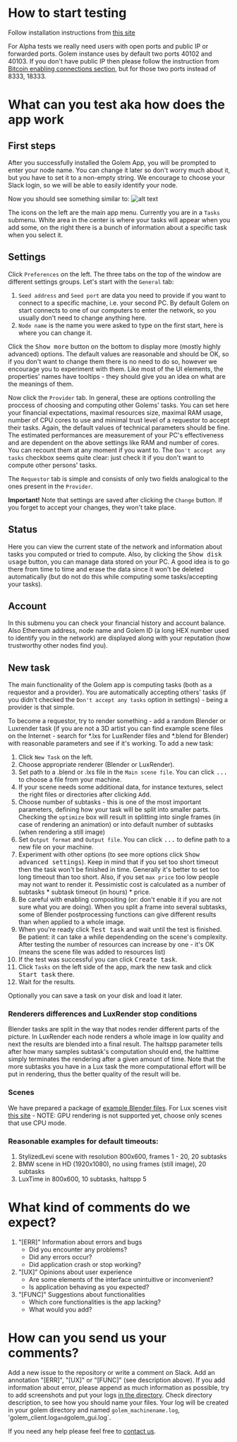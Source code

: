 # How to start testing 

Follow installation instructions from [this site](https://github.com/imapp-pl/golem-docs/blob/master/Installation.md)

For Alpha tests we really need users with open ports and public IP or forwarded ports. Golem instance uses by default two ports 40102 and 40103.
If you don't have public IP then please follow the instruction from [Bitcoin enabling connections section](https://bitcoin.org/en/full-node#enabling-connections), but for those two ports instead of 8333, 18333.

# What can you test aka how does the app work 
## First steps
After you successfully installed the Golem App, you will be prompted to enter your node name. You can change it later so don't worry much about it, but you have to set it to a non-empty string. We encourage to choose your Slack login, so we will be able to easily identify your node.

Now you should see something similar to:
![alt text](http://golemproject.net/img/golemstartscreenshot.png "Main window")

The icons on the left are the main app menu. Currently you are in a `Tasks` submenu. White area in the center is where your tasks will appear when you add some, on the right there is a bunch of information about a specific task when you select it.

## Settings
Click `Preferences` on the left. The three tabs on the top of the window are different settings groups. Let's start with the `General` tab:
   1. `Seed address` and `Seed port` are data you need to provide if you want to connect to a specific machine, i.e. your second PC. By default Golem on start connects to one of our computers to enter the network, so you usually don't need to change anything here.
   2. `Node name` is the name you were asked to type on the first start, here is where you can change it.

Click the <kbd>Show more</kbd> button on the bottom to display more (mostly highly advanced) options. The default values are reasonable and should be OK, so if you don't want to change them there is no need to do so, however we encourage you to experiment with them. Like most of the UI elements, the properties' names have tooltips - they should give you an idea on what are the meanings of them.

Now click the `Provider` tab. In general, these are options controlling the proccess of choosing and computing other Golems' tasks. You can set here your financial expectations, maximal resources size, maximal RAM usage, number of CPU cores to use and minimal trust level of a requestor to accept their tasks. Again, the default values of technical parameters should be fine.
The estimated performances are measurement of your PC's effectiveness and are dependent on the above settings like RAM and number of cores. You can recount them at any moment if you want to. 
The `Don't accept any tasks` checkbox seems quite clear: just check it if you don't want to compute other persons' tasks.

The `Requestor` tab is simple and consists of only two fields analogical to the ones present in the `Provider`.

**Important!** Note that settings are saved after clicking the `Change` button. If you forget to accept your changes, they won't take place.

## Status
Here you can view the current state of the network and information about tasks you computed or tried to compute. Also, by clicking the <kbd>Show disk usage</kbd> button, you can manage data stored on your PC. A good idea is to go there from time to time and erase the data since it won't be deleted automatically (but do not do this while computing some tasks/accepting your tasks).

## Account
In this submenu you can check your financial history and account balance. Also Ethereum address, node name and Golem ID (a long HEX number used to identify you in the network) are displayed along with your reputation (how trustworthy other nodes find you).

## New task
The main functionality of the Golem app is computing tasks (both as a requestor and a provider). You are automatically accepting others' tasks (if you didn't checked the `Don't accept any tasks` option in settings) - being a provider is that simple. 

To become a requestor, try to render something - add a random Blender or Luxrender task (if you are not a 3D artist you can find example scene files on the Internet - search for *.lxs for LuxRender files and *.blend for Blender) with reasonable parameters and see if it's working. To add a new task: 
   1. Click `New Task` on the left.
   2. Choose appropriate renderer (Blender or LuxRender).
   3. Set path to a .blend or .lxs file in the `Main scene file`. You can click <kbd>...</kbd> to choose a file from your machine. 
   4. If your scene needs some additional data, for instance textures, select the right files or directories after clicking <kbd>Add</kbd>.
   5. Choose number of subtasks - this is one of the most important parameters, defining how your task will be split into smaller parts. Checking the `optimize` box will result in splitting into single frames (in case of rendering an animation) or into default number of subtasks (when rendering a still image)
   6. Set `Output format` and `Output file`. You can click <kbd>...</kbd> to define path to a new file on your machine. 
   7. Experiment with other options (to see more options click <kbd>Show advanced settings</kbd>). Keep in mind that if you set too short timeout then the task won't be finished in time. Generally it's better to set too long timeout than too short. Also, if you set `max price` too low people may not want to render it. Pessimistic cost is calculated as a number of subtasks * subtask timeout (in hours) * price.
   8. Be careful with enabling compositing (or: don't enable it if you are not sure what you are doing). When you split a frame into several subtasks, some of Blender postprocessing functions can give different results than when applied to a whole image.
   9. When you're ready click <kbd>Test task</kbd> and wait until the test is finished. Be patient: it can take a while dependending on the scene's complexity. After testing the number of resources can increase by one - it's OK (means the scene file was added to resources list)
   10. If the test was successful you can click <kbd>Create task</kbd>. 
   11. Click `Tasks` on the left side of the app, mark the new task and click <kbd>Start task</kbd> there. 
   12. Wait for the results.

Optionally you can save a task on your disk and load it later.

### Renderers differences and LuxRender stop conditions
Blender tasks are split in the way that nodes render different parts of the picture. In LuxRender each node renders a whole image in low quality and next the results are blended into a final result. The haltspp parameter tells after how many samples subtask's computation should end, the halttime simply terminates the rendering after a given amount of time. 
Note that the more subtasks you have in a Lux task the more computational effort will be put in rendering, thus the better quality of the result will be.

### Scenes
We have prepared a package of [example Blender files](https://www.dropbox.com/sh/b6bhcav47komg59/AACLeKqvYRxohwlJxa0w3omja/BlenderScenes.zip?dl=0). For Lux scenes visit [this site](http://www.luxrender.net/wiki/Show-off_pack) - NOTE: GPU rendering is not supported yet, choose only scenes that use CPU mode.

### Reasonable examples for default timeouts:
1. StylizedLevi scene with resolution 800x600, frames 1 - 20, 20 subtasks
2. BMW scene in HD (1920x1080), no using frames (still image), 20 subtasks
3. LuxTime in 800x600, 10 subtasks, haltspp 5


# What kind of comments do we expect?

1. "[ERR]" Information about errors and bugs
   - Did you encounter any problems? 
   - Did any errors occur?
   - Did application crash or stop working? 
2. "[UX]" Opinions about user experience
   - Are some elements of the interface unintuitive or inconvenient? 
   - Is application behaving as you expected? 
3. "[FUNC]" Suggestions about functionalities
   - Which core functionalities is the app lacking? 
   - What would you add? 

# How can you send us your comments? 
Add a new issue to the repository or write a comment on Slack. Add an annotation "[ERR]", "[UX]" or "[FUNC]" (see description above). If you add information about error, please append as much information as possible, try to add screenshots and put your logs [in the directory](https://drive.google.com/folderview?id=0B8jXV0W-_NcWVFM0RU9XWlI4Q2M&usp=drive_web#list). Check directory description, to see how you should name your files. Your log will be created in your golem directory and named `golem_machinename.log`, 'golem_client.log` and `golem_gui.log`. 

If you need any help please feel free to [contact us](<mailto:testnet@golemproject.net>).
